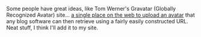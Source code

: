 Some people have great ideas, like Tom Werner's Gravatar (Globally Recognized Avatar) site... [a single place on the web to upload an avatar](http://www.gravatar.com/about.php) that any blog software can then retrieve using a fairly easily constructed URL. Neat stuff, I think I'll add it to my site.
